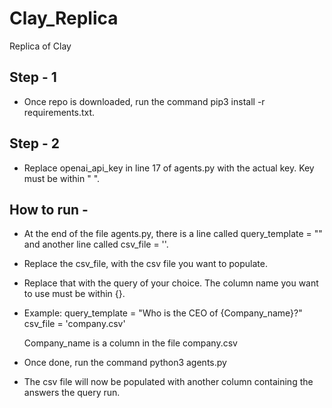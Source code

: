 # Clay_Replica
Replica of Clay

## Step - 1 
- Once repo is downloaded, run the command pip3 install -r requirements.txt.

## Step - 2
- Replace openai_api_key in line 17 of agents.py with the actual key. Key must be within " ".

## How to run - 
- At the end of the file agents.py, there is a line called query_template = "" and another line called csv_file = ''.
- Replace the csv_file, with the csv file you want to populate.
- Replace that with the query of your choice. The column name you want to use must be within {}.
- Example: 
    query_template = "Who is the CEO of {Company_name}?"
    csv_file = 'company.csv'

    Company_name is a column in the file company.csv

- Once done, run the command python3 agents.py
- The csv file will now be populated with another column containing the answers the query run.
